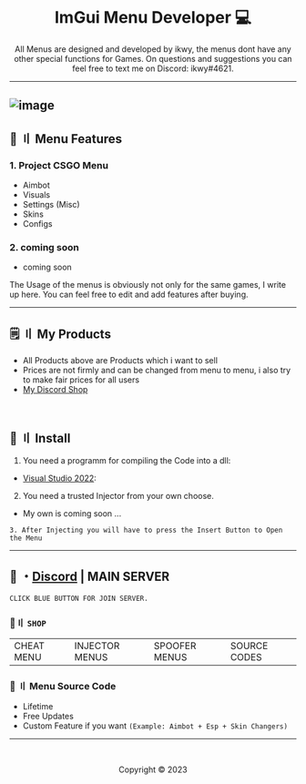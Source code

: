 <h1 align="center">
  ImGui Menu Developer 💻
</h1>

<p align="center">
  All Menus are designed and developed by ikwy, the menus dont have any other special functions for Games.
  On questions and suggestions you can feel free to text me on Discord: ikwy#4621.
</p>

---
![image](https://user-images.githubusercontent.com/124514900/219111191-63c7eaba-fd9e-4497-b02d-098647d2e5f0.png)
---


## <a id="features"></a>🛑 〢 Menu Features

### 1. Project CSGO Menu
- Aimbot
- Visuals
- Settings (Misc)
- Skins
- Configs

### 2. coming soon
- coming soon

<p>
  The Usage of the menus is obviously not only for the same games, I write up here.
  You can feel free to edit and add features after buying.
</p>

---
## <a id="setup2"></a> 🗒 〢 My Products
- All Products above are Products which i want to sell
- Prices are not firmly and can be changed from menu to menu, i also try to make fair prices for all users
- [My Discord Shop](https://discord.gg/tv8vSexU) 

<br>

## <a id="setup"></a> 📁 〢 Install

1. You need a programm for compiling the Code into a dll:
- [Visual Studio 2022](https://visualstudio.microsoft.com/):

2. You need a trusted Injector from your own choose.
- My own is coming soon ...

`3. After Injecting you will have to press the Insert Button to Open the Menu`

---
 
## 💬 ・[Discord](https://discord.gg/tv8vSexU) | MAIN SERVER
`CLICK BLUE BUTTON FOR JOIN SERVER.`

 ### 🛒〢 `SHOP`
 
<table>
<tr>
	<td> CHEAT MENU
	<td> INJECTOR MENUS
	<td> SPOOFER MENUS
	<td> SOURCE CODES
</table>

  
### 🥊 〢 Menu Source Code

- Lifetime 
- Free Updates 
- Custom Feature if you want `(Example: Aimbot + Esp + Skin Changers)`

---

  <br>

<p align="center">
  Copyright © 2023
<br>
